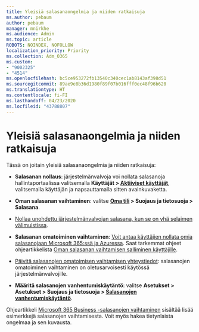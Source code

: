 ```yaml
---
title: Yleisiä salasanaongelmia ja niiden ratkaisuja
ms.author: pebaum
author: pebaum
manager: mnirkhe
ms.audience: Admin
ms.topic: article
ROBOTS: NOINDEX, NOFOLLOW
localization_priority: Priority
ms.collection: Adm_O365
ms.custom:
- "9002325"
- "4514"
ms.openlocfilehash: bc5ce953272fb13540c340cec1ab8143af398d51
ms.sourcegitcommit: 89ae9e8b36d1980f89f07b016fff0ec48f96b620
ms.translationtype: HT
ms.contentlocale: fi-FI
ms.lasthandoff: 04/23/2020
ms.locfileid: "43788807"
---
```

# <a name="common-password-issues-and-resolutions"></a>Yleisiä salasanaongelmia ja niiden ratkaisuja

Tässä on joitain yleisiä salasanaongelmia ja niiden ratkaisuja:

- **Salasanan nollaus**: järjestelmänvalvoja voi nollata salasanoja hallintaportaalissa valitsemalla **Käyttäjät > [Aktiiviset käyttäjät](https://portal.office.com/adminportal/home#/users)**, valitsemalla käyttäjän ja napsauttamalla sitten avainkuvaketta.

- **Oman salasanan vaihtaminen**: valitse **[Oma tili](https://portal.office.com/account/#home) > Suojaus ja tietosuoja > Salasana**.

- [Nollaa unohdettu järjestelmänvalvojan salasana, kun se on yhä selaimen välimuistissa](https://docs.microsoft.com/microsoft-365/admin/add-users/reset-passwords?view=o365-worldwide#reset-my-office-365-tenant-admin-password).

- **Salasanan omatoiminen vaihtaminen**: [Voit antaa käyttäjien nollata omia salasanojaan Microsoft 365:ssä ja Azuressa](https://portal.office.com/adminportal/home#/SettingsMultiPivot/:/Settings/L1/SelfServiceReset). Saat tarkemmat ohjeet ohjeartikkelista [Oman salasanan vaihtamisen salliminen käyttäjille](https://docs.microsoft.com/microsoft-365/admin/add-users/let-users-reset-passwords).

- [Päivitä salasanojen omatoimisen vaihtamisen yhteystiedot](https://go.microsoft.com/fwlink/?linkid=849451): salasanojen omatoiminen vaihtaminen on oletusarvoisesti käytössä järjestelmänvalvojille. 

- **Määritä salasanojen vanhentumiskäytäntö**: valitse **Asetukset > Asetukset > Suojaus ja tietosuoja > [Salasanojen vanhentumiskäytäntö](https://admin.microsoft.com/AdminPortal/Home#/SettingsMultiPivot/:/Settings/L1/PasswordPolicy)**.

Ohjeartikkeli [Microsoft 365 Business -salasanojen vaihtaminen](https://docs.microsoft.com/microsoft-365/admin/add-users/reset-passwords) sisältää lisää esimerkkejä salasanojen vaihtamisesta. Voit myös hakea tietynlaista ongelmaa ja sen kuvausta.
